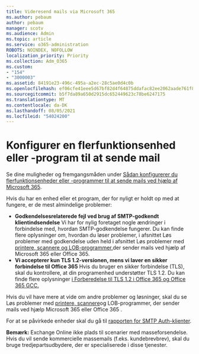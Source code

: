 ```yaml
---
title: Videresend mails via Microsoft 365
ms.author: pebaum
author: pebaum
manager: scotv
ms.audience: Admin
ms.topic: article
ms.service: o365-administration
ROBOTS: NOINDEX, NOFOLLOW
localization_priority: Priority
ms.collection: Adm_O365
ms.custom:
- "154"
- "3000003"
ms.assetid: 84191e23-496c-495a-a2ec-28c5ae0d4c0b
ms.openlocfilehash: ef06cfe41eee5d67bf82d4f64875ddafac82ee2062aade761f81b906cd428dd5
ms.sourcegitcommit: b5f7da89a650d2915dc652449623c78be6247175
ms.translationtype: MT
ms.contentlocale: da-DK
ms.lasthandoff: 08/05/2021
ms.locfileid: "54024200"
---
```

# <a name="set-up-a-multifunction-device-or-application-to-send-email"></a>Konfigurer en flerfunktionsenhed eller -program til at sende mail

Se dine muligheder og fremgangsmåden under [Sådan konfigurerer du flerfunktionsenheder eller -programmer til at sende mails ved hjælp af Microsoft 365](/Exchange/mail-flow-best-practices/how-to-set-up-a-multifunction-device-or-application-to-send-email-using-microsoft-365-or-office-365).
  
Hvis du har en enhed eller et program, der for nyligt er holdt op med at fungere, er de mest almindelige problemer:

- **Godkendelsesrelaterede fejl ved brug af SMTP-godkendt klientindsendelse** Vi har for nylig foretaget nogle ændringer i forbindelse med, hvordan SMTP-godkendelse fungerer. Du kan finde flere oplysninger om, hvordan du løser problemer, i afsnittet Løs problemer med godkendelse uden held i afsnittet Løs problemer med [printere, scannere og LOB-programmer,](/Exchange/mail-flow-best-practices/fix-issues-with-printers-scanners-and-lob-applications-that-send-email-using-off#error-authentication-unsuccessful)der sender mails ved hjælp af Microsoft 365 eller Office 365.
- **Vi accepterer kun TLS 1.2-versionen, mens vi laver en sikker forbindelse til Office 365** Hvis du bruger en sikker forbindelse (TLS), skal du kontrollere, at din programenhed understøtter TLS 1.2. Du kan finde flere oplysninger [i Forberedelse til TLS 1.2 i Office 365 og Office 365 GCC.](/microsoft-365/compliance/prepare-tls-1.2-in-office-365)
 
Hvis du vil have mere at vide om andre problemer og løsninger, skal du se Løs problemer med [printere, scannere](/Exchange/mail-flow-best-practices/fix-issues-with-printers-scanners-and-lob-applications-that-send-email-using-off)og LOB-programmer, der sender mails ved hjælp Microsoft 365 eller Office 365 .

For at se påvirkede enheder skal du gå til [rapporten for SMTP Auth-klienter](https://protection.office.com/mailflow/dashboard).

**Bemærk:** Exchange Online ikke plads til scenarier med masseforsendelse. Hvis du vil sende kommercielle massemails (f.eks. kundebrevbrev), skal du bruge tredjepartsudbydere, der er specialiserede i disse tjenester.
